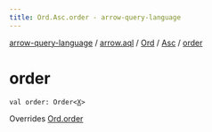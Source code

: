 ```yaml
---
title: Ord.Asc.order - arrow-query-language
---
```


[arrow-query-language](../../../index.html) / [arrow.aql](../../index.html) / [Ord](../index.html) / [Asc](index.html) / [order](./order.html)

# order

`val order: Order<`[`X`](index.html#X)`>`

Overrides [Ord.order](../order.html)


